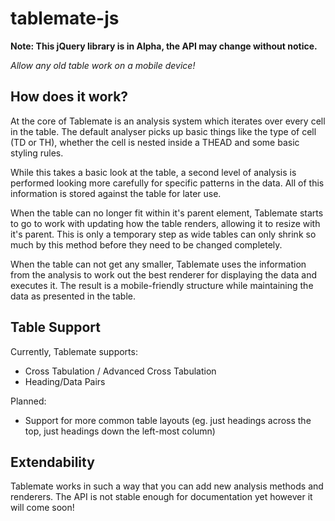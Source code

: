 # tablemate-js

**Note: This jQuery library is in Alpha, the API may change without notice.**

*Allow any old table work on a mobile device!*

## How does it work?

At the core of Tablemate is an analysis system which iterates over every cell in the table. The default analyser picks up basic things like the type of cell (TD or TH), whether the cell is nested inside a THEAD and some basic styling rules.

While this takes a basic look at the table, a second level of analysis is performed looking more carefully for specific patterns in the data. All of this information is stored against the table for later use.

When the table can no longer fit within it's parent element, Tablemate starts to go to work with updating how the table renders, allowing it to resize with it's parent. This is only a temporary step as wide tables can only shrink so much by this method before they need to be changed completely.

When the table can not get any smaller, Tablemate uses the information from the analysis to work out the best renderer for displaying the data and executes it. The result is a mobile-friendly structure while maintaining the data as presented in the table.

## Table Support

Currently, Tablemate supports:

* Cross Tabulation / Advanced Cross Tabulation
* Heading/Data Pairs

Planned:

* Support for more common table layouts (eg. just headings across the top, just headings down the left-most column)


## Extendability

Tablemate works in such a way that you can add new analysis methods and renderers. The API is not stable enough for documentation yet however it will come soon!
